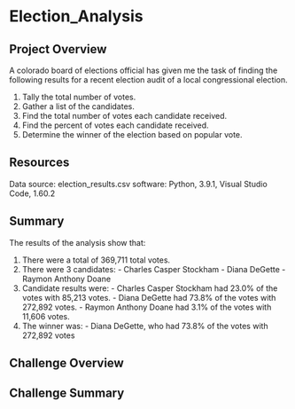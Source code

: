 # Election_Analysis

## Project Overview
A colorado board of elections official has given me the task of finding the following results for a recent election audit of a local congressional election.

1. Tally the total number of votes.
2. Gather a list of the candidates.
3. Find the total number of votes each candidate received.
4. Find the percent of votes each candidate received.
5. Determine the winner of the election based on popular vote.

## Resources
Data source: election_results.csv
software: Python, 3.9.1, Visual Studio Code, 1.60.2

## Summary
The results of the analysis show that:
  1. There were a total of 369,711 total votes.
  2. There were 3 candidates:
    - Charles Casper Stockham
    - Diana DeGette
    - Raymon Anthony Doane
  3. Candidate results were:
    - Charles Casper Stockham had 23.0% of the votes with 85,213 votes.
    - Diana DeGette had 73.8% of the votes with 272,892 votes.
    - Raymon Anthony Doane had 3.1% of the votes with 11,606 votes.
  4. The winner was:
    - Diana DeGette, who had 73.8% of the votes with 272,892 votes

## Challenge Overview

## Challenge Summary


